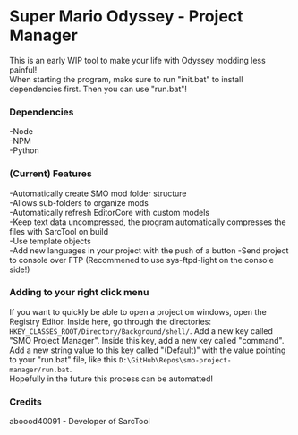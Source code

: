 # Super Mario Odyssey - Project Manager
This is an early WIP tool to make your life with Odyssey modding less painful!  
When starting the program, make sure to run "init.bat" to install dependencies first. Then you can use "run.bat"!

### Dependencies
-Node  
-NPM  
-Python  

### (Current) Features
-Automatically create SMO mod folder structure  
-Allows sub-folders to organize mods  
-Automatically refresh EditorCore with custom models  
-Keep text data uncompressed, the program automatically compresses the files with SarcTool on build  
-Use template objects  
-Add new languages in your project with the push of a button
-Send project to console over FTP (Recommened to use sys-ftpd-light on the console side!)

### Adding to your right click menu
If you want to quickly be able to open a project on windows, open the Registry Editor. Inside here, go through the directories: `HKEY_CLASSES_ROOT/Directory/Background/shell/`. Add a new key called "SMO Project Manager". Inside this key, add a new key called "command". Add a new string value to this key called "(Default)" with the value pointing to your "run.bat" file, like this `D:\GitHub\Repos\smo-project-manager/run.bat`.  
Hopefully in the future this process can be automatted!

### Credits
aboood40091 - Developer of SarcTool  
